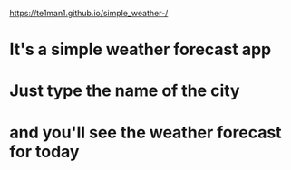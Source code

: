 https://te1man1.github.io/simple_weather-/
# It's a simple weather forecast app 
# Just type the name of the city
# and you'll see the weather forecast for today 
